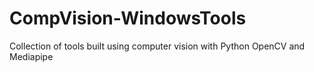 # CompVision-WindowsTools
Collection of tools built using computer vision with Python OpenCV and Mediapipe
